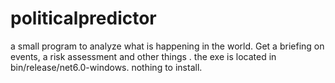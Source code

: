 # politicalpredictor
a small program to analyze what is happening in the world. Get a briefing on events, a risk assessment and other things . the exe is located in bin/release/net6.0-windows. nothing to install. 
